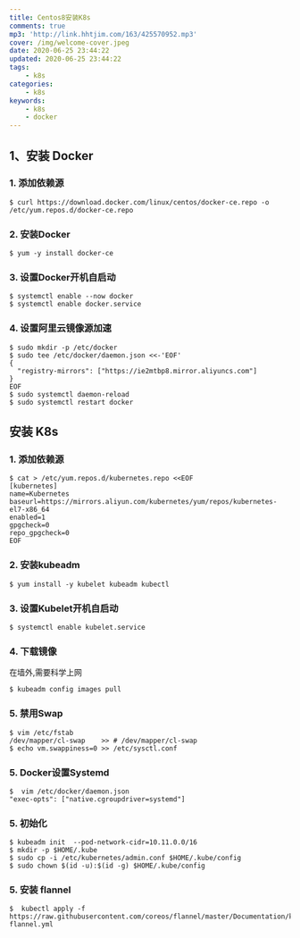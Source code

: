 ```yaml
---
title: Centos8安装K8s
comments: true
mp3: 'http://link.hhtjim.com/163/425570952.mp3'
cover: /img/welcome-cover.jpeg
date: 2020-06-25 23:44:22
updated: 2020-06-25 23:44:22
tags:
    - k8s
categories:
    - k8s
keywords:
    - k8s
    - docker
---
```

## 1、安装 Docker
### 1. 添加依赖源
``` 
$ curl https://download.docker.com/linux/centos/docker-ce.repo -o /etc/yum.repos.d/docker-ce.repo
```
### 2. 安装Docker
``` 
$ yum -y install docker-ce
```
### 3. 设置Docker开机自启动
``` 
$ systemctl enable --now docker
$ systemctl enable docker.service
```
### 4. 设置阿里云镜像源加速
``` 
$ sudo mkdir -p /etc/docker
$ sudo tee /etc/docker/daemon.json <<-'EOF'
{
  "registry-mirrors": ["https://ie2mtbp8.mirror.aliyuncs.com"]
}
EOF
$ sudo systemctl daemon-reload
$ sudo systemctl restart docker
```

## 安装 K8s
### 1. 添加依赖源
``` 
$ cat > /etc/yum.repos.d/kubernetes.repo <<EOF
[kubernetes]
name=Kubernetes
baseurl=https://mirrors.aliyun.com/kubernetes/yum/repos/kubernetes-el7-x86_64
enabled=1
gpgcheck=0
repo_gpgcheck=0
EOF
```
### 2. 安装kubeadm
``` 
$ yum install -y kubelet kubeadm kubectl
```
### 3. 设置Kubelet开机自启动
``` 
$ systemctl enable kubelet.service
```
### 4. 下载镜像
在墙外,需要科学上网
``` 
$ kubeadm config images pull
```
### 5. 禁用Swap
``` 
$ vim /etc/fstab
/dev/mapper/cl-swap    >> # /dev/mapper/cl-swap
$ echo vm.swappiness=0 >> /etc/sysctl.conf
```
### 5. Docker设置Systemd
``` 
$  vim /etc/docker/daemon.json
"exec-opts": ["native.cgroupdriver=systemd"]
```
### 5. 初始化
``` 
$ kubeadm init  --pod-network-cidr=10.11.0.0/16
$ mkdir -p $HOME/.kube
$ sudo cp -i /etc/kubernetes/admin.conf $HOME/.kube/config
$ sudo chown $(id -u):$(id -g) $HOME/.kube/config
```
### 5. 安装 flannel
``` 
$  kubectl apply -f https://raw.githubusercontent.com/coreos/flannel/master/Documentation/kube-flannel.yml
```

